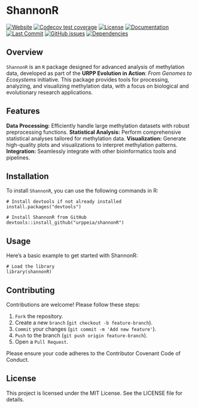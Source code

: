 # ShannonR

[![Website](https://github.com/urppeia/shannonR/actions/workflows/pkgdown.yaml/badge.svg)](https://github.com/urppeia/shannonR/actions/workflows/pkgdown.yaml)
[![Codecov test coverage](https://codecov.io/gh/urppeia/shannonR/branch/main/graph/badge.svg)](https://codecov.io/gh/urppeia/shannonR)
[![License](https://img.shields.io/github/license/urppeia/shannonR)](https://github.com/urppeia/shannonR/blob/main/LICENSE.md)
[![Documentation](https://img.shields.io/badge/docs-pkgdown-blue.svg)](https://urppeia.github.io/shannonR/)
[![Last Commit](https://img.shields.io/github/last-commit/urppeia/shannonR)](https://github.com/urppeia/shannonR/commits/main)
[![GitHub issues](https://img.shields.io/github/issues/urppeia/shannonR)](https://github.com/urppeia/shannonR/issues)
[![Dependencies](https://img.shields.io/badge/dependencies-analyzed-brightgreen.svg)](https://github.com/urppeia/shannonR/blob/main/DESCRIPTION)

## Overview
`ShannonR` is an `R` package designed for advanced analysis of 
methylation data, developed as part of the **URPP Evolution in Action**: 
_From Genomes to Ecosystems_ initiative. This package provides tools 
for processing, analyzing, and visualizing methylation data, 
with a focus on biological and evolutionary research applications.

## Features

**Data Processing:** Efficiently handle large methylation datasets with
robust preprocessing functions.
**Statistical Analysis:** Perform comprehensive statistical analyses 
tailored for methylation data.
**Visualization:** Generate high-quality plots and visualizations to 
interpret methylation patterns.
**Integration:** Seamlessly integrate with other bioinformatics tools 
and pipelines.

## Installation
To install `ShannonR`, you can use the following commands in R:

```
# Install devtools if not already installed
install.packages("devtools")

# Install ShannonR from GitHub
devtools::install_github("urppeia/shannonR")
```

## Usage
Here’s a basic example to get started with ShannonR:

```
# Load the library
library(shannonR)
```

## Contributing
Contributions are welcome! Please follow these steps:

1. `Fork` the repository.
2. Create a new `branch` (`git checkout -b feature-branch`).
3. `Commit` your changes (`git commit -m 'Add new feature'`).
4. `Push` to the branch (`git push origin feature-branch`).
5. Open a `Pull Request`.

Please ensure your code adheres to the Contributor Covenant Code of Conduct.

## License
This project is licensed under the MIT License. See the LICENSE file for details.
